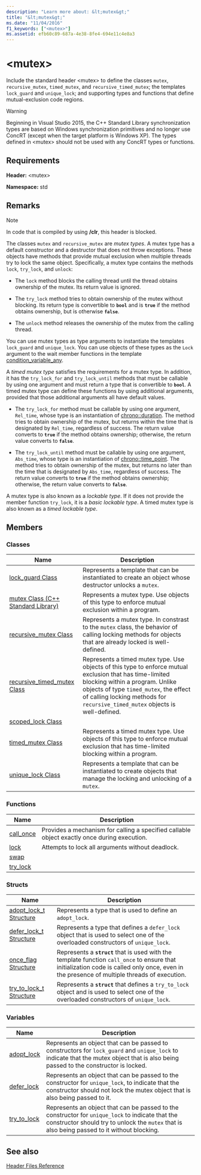 ```yaml
---
description: "Learn more about: &lt;mutex&gt;"
title: "&lt;mutex&gt;"
ms.date: "11/04/2016"
f1_keywords: ["<mutex>"]
ms.assetid: efb60c89-687a-4e38-8fe4-694e11c4e8a3
---
```

# &lt;mutex&gt;

Include the standard header \<mutex> to define the classes `mutex`, `recursive_mutex`, `timed_mutex`, and `recursive_timed_mutex`; the templates `lock_guard` and `unique_lock`; and supporting types and functions that define mutual-exclusion code regions.

> [!WARNING]
> Beginning in Visual Studio 2015, the C++ Standard Library synchronization types are based on Windows synchronization primitives and no longer use ConcRT (except when the target platform is Windows XP). The types defined in \<mutex> should not be used with any ConcRT types or functions.

## Requirements

**Header:** \<mutex>

**Namespace:** std

## Remarks

> [!NOTE]
> In code that is compiled by using **/clr**, this header is blocked.

The classes `mutex` and `recursive_mutex` are *mutex types*. A mutex type has a default constructor and a destructor that does not throw exceptions. These objects have methods that provide mutual exclusion when multiple threads try to lock the same object. Specifically, a mutex type contains the methods `lock`, `try_lock`, and `unlock`:

- The `lock` method blocks the calling thread until the thread obtains ownership of the mutex. Its return value is ignored.

- The `try_lock` method tries to obtain ownership of the mutex without blocking. Its return type is convertible to **`bool`** and is **`true`** if the method obtains ownership, but is otherwise **`false`**.

- The `unlock` method releases the ownership of the mutex from the calling thread.

You can use mutex types as type arguments to instantiate the templates `lock_guard` and `unique_lock`. You can use objects of these types as the `Lock` argument to the wait member functions in the template [condition_variable_any](../standard-library/condition-variable-any-class.md).

A *timed mutex type* satisfies the requirements for a mutex type. In addition, it has the `try_lock_for` and `try_lock_until` methods that must be callable by using one argument and must return a type that is convertible to **`bool`**. A timed mutex type can define these functions by using additional arguments, provided that those additional arguments all have default values.

- The `try_lock_for` method must be callable by using one argument, `Rel_time`, whose type is an instantiation of [chrono::duration](../standard-library/duration-class.md). The method tries to obtain ownership of the mutex, but returns within the time that is designated by `Rel_time`, regardless of success. The return value converts to **`true`** if the method obtains ownership; otherwise, the return value converts to **`false`**.

- The `try_lock_until` method must be callable by using one argument, `Abs_time`, whose type is an instantiation of [chrono::time_point](../standard-library/time-point-class.md). The method tries to obtain ownership of the mutex, but returns no later than the time that is designated by `Abs_time`, regardless of success. The return value converts to **`true`** if the method obtains ownership; otherwise, the return value converts to **`false`**.

A mutex type is also known as a *lockable type*. If it does not provide the member function `try_lock`, it is a *basic lockable type*. A timed mutex type is also known as a *timed lockable type*.

## Members

### Classes

|Name|Description|
|-|-|
|[lock_guard Class](../standard-library/lock-guard-class.md)|Represents a template that can be instantiated to create an object whose destructor unlocks a `mutex`.|
|[mutex Class (C++ Standard Library)](../standard-library/mutex-class-stl.md)|Represents a mutex type. Use objects of this type to enforce mutual exclusion within a program.|
|[recursive_mutex Class](../standard-library/recursive-mutex-class.md)|Represents a mutex type. In constrast to the `mutex` class, the behavior of calling locking methods for objects that are already locked is well-defined.|
|[recursive_timed_mutex Class](../standard-library/recursive-timed-mutex-class.md)|Represents a timed mutex type. Use objects of this type to enforce mutual exclusion that has time-limited blocking within a program. Unlike objects of type `timed_mutex`, the effect of calling locking methods for `recursive_timed_mutex` objects is well-defined.|
|[scoped_lock Class](../standard-library/scoped-lock-class.md)||
|[timed_mutex Class](../standard-library/timed-mutex-class.md)|Represents a timed mutex type. Use objects of this type to enforce mutual exclusion that has time-limited blocking within a program.|
|[unique_lock Class](../standard-library/unique-lock-class.md)|Represents a template that can be instantiated to create objects that manage the locking and unlocking of a `mutex`.|

### Functions

|Name|Description|
|-|-|
|[call_once](../standard-library/mutex-functions.md#call_once)|Provides a mechanism for calling a specified callable object exactly once during execution.|
|[lock](../standard-library/mutex-functions.md#lock)|Attempts to lock all arguments without deadlock.|
|[swap](../standard-library/mutex-functions.md#swap)||
|[try_lock](../standard-library/mutex-functions.md#try_lock)||

### Structs

|Name|Description|
|-|-|
|[adopt_lock_t Structure](../standard-library/adopt-lock-t-structure.md)|Represents a type that is used to define an `adopt_lock`.|
|[defer_lock_t Structure](../standard-library/defer-lock-t-structure.md)|Represents a type that defines a `defer_lock` object that is used to select one of the overloaded constructors of `unique_lock`.|
|[once_flag Structure](../standard-library/once-flag-structure.md)|Represents a **`struct`** that is used with the template function `call_once` to ensure that initialization code is called only once, even in the presence of multiple threads of execution.|
|[try_to_lock_t Structure](../standard-library/try-to-lock-t-structure.md)|Represents a **`struct`** that defines a `try_to_lock` object and is used to select one of the overloaded constructors of `unique_lock`.|

### Variables

|Name|Description|
|-|-|
|[adopt_lock](../standard-library/mutex-functions.md#adopt_lock)|Represents an object that can be passed to constructors for `lock_guard` and `unique_lock` to indicate that the mutex object that is also being passed to the constructor is locked.|
|[defer_lock](../standard-library/mutex-functions.md#defer_lock)|Represents an object that can be passed to the constructor for `unique_lock`, to indicate that the constructor should not lock the mutex object that is also being passed to it.|
|[try_to_lock](../standard-library/mutex-functions.md#try_to_lock)|Represents an object that can be passed to the constructor for `unique_lock` to indicate that the constructor should try to unlock the `mutex` that is also being passed to it without blocking.|

## See also

[Header Files Reference](../standard-library/cpp-standard-library-header-files.md)
